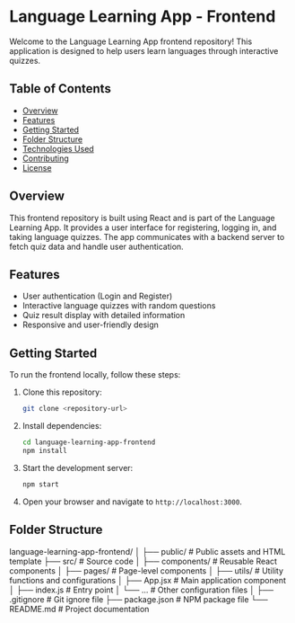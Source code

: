 # Language Learning App - Frontend

Welcome to the Language Learning App frontend repository! This application is designed to help users learn languages through interactive quizzes.

## Table of Contents
- [Overview](#overview)
- [Features](#features)
- [Getting Started](#getting-started)
- [Folder Structure](#folder-structure)
- [Technologies Used](#technologies-used)
- [Contributing](#contributing)
- [License](#license)

## Overview
This frontend repository is built using React and is part of the Language Learning App. It provides a user interface for registering, logging in, and taking language quizzes. The app communicates with a backend server to fetch quiz data and handle user authentication.

## Features
- User authentication (Login and Register)
- Interactive language quizzes with random questions
- Quiz result display with detailed information
- Responsive and user-friendly design

## Getting Started
To run the frontend locally, follow these steps:

1. Clone this repository:

    ```bash
    git clone <repository-url>
    ```

2. Install dependencies:

    ```bash
    cd language-learning-app-frontend
    npm install
    ```

3. Start the development server:

    ```bash
    npm start
    ```

4. Open your browser and navigate to `http://localhost:3000`.

## Folder Structure
language-learning-app-frontend/
│
├── public/ # Public assets and HTML template
├── src/ # Source code
│ ├── components/ # Reusable React components
│ ├── pages/ # Page-level components
│ ├── utils/ # Utility functions and configurations
│ ├── App.jsx # Main application component
│ ├── index.js # Entry point
│ └── ... # Other configuration files
│
├── .gitignore # Git ignore file
├── package.json # NPM package file
└── README.md # Project documentation